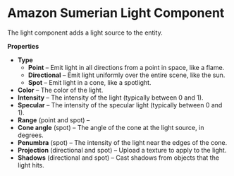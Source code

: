 # Amazon Sumerian Light Component<a name="entities-light"></a>

The light component adds a light source to the entity\.

**Properties**
+ **Type**
  + **Point** – Emit light in all directions from a point in space, like a flame\.
  + **Directional** – Emit light uniformly over the entire scene, like the sun\.
  + **Spot** – Emit light in a cone, like a spotlight\.
+ **Color** – The color of the light\.
+ **Intensity** – The intensity of the light \(typically between 0 and 1\)\.
+ **Specular** – The intensity of the specular light \(typically between 0 and 1\)\.
+ **Range** \(point and spot\) – 
+ **Cone angle** \(spot\) – The angle of the cone at the light source, in degrees\.
+ **Penumbra** \(spot\) – The intensity of the light near the edges of the cone\.
+ **Projection** \(directional and spot\) – Upload a texture to apply to the light\.
+ **Shadows** \(directional and spot\) – Cast shadows from objects that the light hits\.